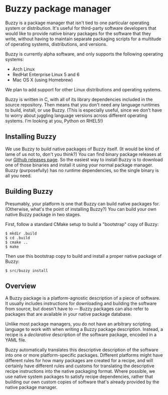 # Buzzy package manager

Buzzy is a package manager that isn't tied to one particular operating system or
distribution.  It's useful for third-party software developers that would like
to provide native binary packages for the software that they write, without
having to maintain separate packaging scripts for a multitude of operating
systems, distributions, and versions.

Buzzy is currently alpha software, and only supports the following operating
systems:

* Arch Linux
* RedHat Enterprise Linux 5 and 6
* Mac OS X (using Homebrew)

We plan to add support for other Linux distributions and operating systems.

Buzzy is written in C, with all of its library dependencies included in the
source repository.  Then means that you don't need any language runtimes to
build, install, or use Buzzy.  (This is especially useful, since we don't have
to worry about juggling language versions across different operating systems.
I'm looking at you, Python on RHEL5!)


## Installing Buzzy

We use Buzzy to build native packages of Buzzy itself.  (It would be kind of
lame of us not to, don't you think?)  You can find binary package releases at
our [Github releases page](https://github.com/redjack/buzzy/releases/).  So the
easiest way to install Buzzy is to download one of those binaries and install it
using your normal package manager.  Buzzy (purposefully) has no runtime
dependencies, so the single binary is all you need.


## Building Buzzy

Presumably, your platform is one that Buzzy can build native packages for.
(Otherwise, what's the point of installing Buzzy?)  You can build your own
native Buzzy package in two stages.

First, follow a standard CMake setup to build a "bootstrap" copy of Buzzy:

    $ mkdir .build
    $ cd .build
    $ cmake ..
    $ make

Then use this bootstrap copy to build and install a proper native package of
Buzzy:

    $ src/buzzy install


## Overview

A Buzzy package is a platform-agnostic description of a piece of software.  It
usually includes instructions for downloading and building the software from
source, but doesn't have to — Buzzy packages can also refer to packages that are
available in your native package database.

Unlike most package managers, you do not have an arbitrary scripting language to
work with when writing a Buzzy package description.  Instead, a recipe is a
_declarative_ description of the software package, encoded in a YAML file.

Buzzy automatically translates this descriptive description of the software into
one or more platform-specific packages.  Different platforms might have
different rules for how many packages are created for a recipe, and will
certainly have different rules and customs for translating the descriptive
recipe instructions into the native packaging format.  Where possible, we use
native system packages to satisfy recipe dependencies, rather that building our
own custom copies of software that's already provided by the native package
manager.

